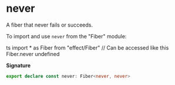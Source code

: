 # never

A fiber that never fails or succeeds.

To import and use `never` from the "Fiber" module:

ts
import \* as Fiber from "effect/Fiber"
// Can be accessed like this
Fiber.never
undefined

**Signature**

```ts
export declare const never: Fiber<never, never>
```
